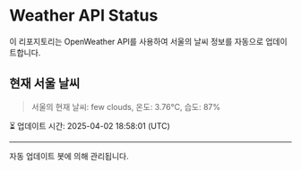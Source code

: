 
# Weather API Status

이 리포지토리는 OpenWeather API를 사용하여 서울의 날씨 정보를 자동으로 업데이트합니다.

## 현재 서울 날씨
> 서울의 현재 날씨: few clouds, 온도: 3.76°C, 습도: 87%

⏳ 업데이트 시간: 2025-04-02 18:58:01 (UTC)

---
자동 업데이트 봇에 의해 관리됩니다.
